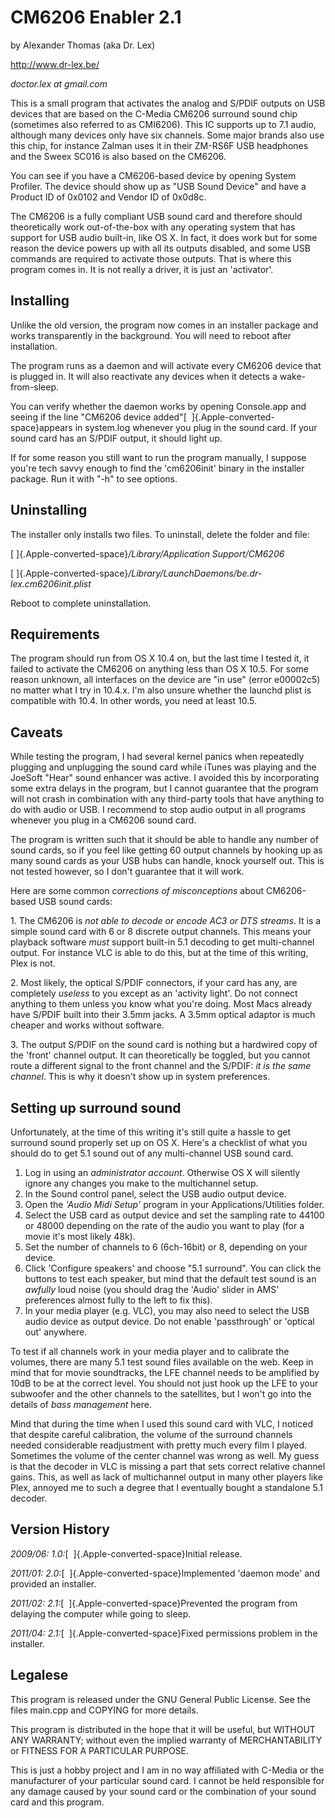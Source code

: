 # **CM6206 Enabler 2.1**

by Alexander Thomas (aka Dr. Lex)

<http://www.dr-lex.be/>

*doctor.lex at gmail.com*



This is a small program that activates the analog and S/PDIF outputs on
USB devices that are based on the C-Media CM6206 surround sound chip
(sometimes also referred to as CMI6206). This IC supports up to 7.1
audio, although many devices only have six channels. Some major brands
also use this chip, for instance Zalman uses it in their ZM-RS6F USB
headphones and the Sweex SC016 is also based on the CM6206.

You can see if you have a CM6206-based device by opening System
Profiler. The device should show up as "USB Sound Device" and have a
Product ID of 0x0102 and Vendor ID of 0x0d8c.



The CM6206 is a fully compliant USB sound card and therefore should
theoretically work out-of-the-box with any operating system that has
support for USB audio built-in, like OS X. In fact, it does work but for
some reason the device powers up with all its outputs disabled, and some
USB commands are required to activate those outputs. That is where this
program comes in. It is not really a driver, it is just an 'activator'.



## **Installing**

Unlike the old version, the program now comes in an installer package
and works transparently in the background. You will need to reboot after
installation.

The program runs as a daemon and will activate every CM6206 device that
is plugged in. It will also reactivate any devices when it detects a
wake-from-sleep.



You can verify whether the daemon works by opening Console.app and
seeing if the line "CM6206 device added"[ 
]{.Apple-converted-space}appears in system.log whenever you plug in the
sound card. If your sound card has an S/PDIF output, it should light up.



If for some reason you still want to run the program manually, I suppose
you\'re tech savvy enough to find the 'cm6206init' binary in the
installer package. Run it with "-h" to see options.



## **Uninstalling**

The installer only installs two files. To uninstall, delete the folder
and file:

[ ]{.Apple-converted-space}*/Library/Application Support/CM6206*

[ ]{.Apple-converted-space}*/Library/LaunchDaemons/be.dr-lex.cm6206init.plist*

Reboot to complete uninstallation.



## **Requirements**

The program should run from OS X 10.4 on, but the last time I tested it,
it failed to activate the CM6206 on anything less than OS X 10.5. For
some reason unknown, all interfaces on the device are "in use" (error
e00002c5) no matter what I try in 10.4.x. I\'m also unsure whether the
launchd plist is compatible with 10.4. In other words, you need at least
10.5.



## **Caveats**

While testing the program, I had several kernel panics when repeatedly
plugging and unplugging the sound card while iTunes was playing and the
JoeSoft "Hear" sound enhancer was active. I avoided this by
incorporating some extra delays in the program, but I cannot guarantee
that the program will not crash in combination with any third-party
tools that have anything to do with audio or USB. I recommend to stop
audio output in all programs whenever you plug in a CM6206 sound card.



The program is written such that it should be able to handle any number
of sound cards, so if you feel like getting 60 output channels by
hooking up as many sound cards as your USB hubs can handle, knock
yourself out. This is not tested however, so I don\'t guarantee that it
will work.



Here are some common *corrections of misconceptions* about CM6206-based
USB sound cards:

1\. The CM6206 is *not able to decode or encode AC3 or DTS streams*. It
is a simple sound card with 6 or 8 discrete output channels. This means
your playback software *must* support built-in 5.1 decoding to get
multi-channel output. For instance VLC is able to do this, but at the
time of this writing, Plex is not.

2\. Most likely, the optical S/PDIF connectors, if your card has any,
are completely *useless* to you except as an 'activity light'. Do not
connect anything to them unless you know what you\'re doing. Most Macs
already have S/PDIF built into their 3.5mm jacks. A 3.5mm optical
adaptor is much cheaper and works without software.

3\. The output S/PDIF on the sound card is nothing but a hardwired copy
of the 'front' channel output. It can theoretically be toggled, but you
cannot route a different signal to the front channel and the S/PDIF: *it
is the same channel*. This is why it doesn\'t show up in system
preferences.



## **Setting up surround sound**

Unfortunately, at the time of this writing it\'s still quite a hassle to
get surround sound properly set up on OS X. Here\'s a checklist of what
you should do to get 5.1 sound out of any multi-channel USB sound card.


1.  Log in using an *administrator account*. Otherwise OS X will
    silently ignore any changes you make to the multichannel setup.
2.  In the Sound control panel, select the USB audio output device.
3.  Open the *'Audio Midi Setup'* program in your Applications/Utilities
    folder.
4.  Select the USB card as output device and set the sampling rate to
    44100 or 48000 depending on the rate of the audio you want to play
    (for a movie it\'s most likely 48k).
5.  Set the number of channels to 6 (6ch-16bit) or 8, depending on your
    device.
6.  Click 'Configure speakers' and choose "5.1 surround". You can click
    the buttons to test each speaker, but mind that the default test
    sound is an *awfully* loud noise (you should drag the 'Audio' slider
    in AMS\' preferences almost fully to the left to fix this).
7.  In your media player (e.g. VLC), you may also need to select the USB
    audio device as output device. Do not enable 'passthrough' or
    'optical out' anywhere.



To test if all channels work in your media player and to calibrate the
volumes, there are many 5.1 test sound files available on the web. Keep
in mind that for movie soundtracks, the LFE channel needs to be
amplified by 10dB to be at the correct level. You should not just hook
up the LFE to your subwoofer and the other channels to the satellites,
but I won\'t go into the details of *bass management* here.

Mind that during the time when I used this sound card with VLC, I
noticed that despite careful calibration, the volume of the surround
channels needed considerable readjustment with pretty much every film I
played. Sometimes the volume of the center channel was wrong as well. My
guess is that the decoder in VLC is missing a part that sets correct
relative channel gains. This, as well as lack of multichannel output in
many other players like Plex, annoyed me to such a degree that I
eventually bought a standalone 5.1 decoder.



## **Version History**

*2009/06: 1.0:*[  ]{.Apple-converted-space}Initial release.

*2011/01: 2.0:*[  ]{.Apple-converted-space}Implemented 'daemon mode' and
provided an installer.

*2011/02: 2.1:*[  ]{.Apple-converted-space}Prevented the program from
delaying the computer while going to sleep.

*2011/04: 2.1:*[  ]{.Apple-converted-space}Fixed permissions problem in
the installer.



## **Legalese**

This program is released under the GNU General Public License. See the
files main.cpp and COPYING for more details.



This program is distributed in the hope that it will be useful, but
WITHOUT ANY WARRANTY; without even the implied warranty of
MERCHANTABILITY or FITNESS FOR A PARTICULAR PURPOSE.



This is just a hobby project and I am in no way affiliated with C-Media
or the manufacturer of your particular sound card. I cannot be held
responsible for any damage caused by your sound card or the combination
of your sound card and this program.
